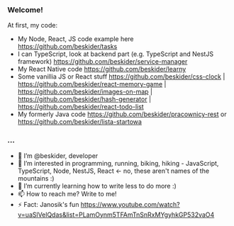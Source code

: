 ### Welcome! 
At first, my code:
- My Node, React, JS code example here https://github.com/beskider/tasks
- I can TypeScript, look at backend part (e.g. TypeScript and NestJS framework) https://github.com/beskider/service-manager
- My React Native code https://github.com/beskider/learny
- Some vanillia JS or React stuff https://github.com/beskider/css-clock | https://github.com/beskider/react-memory-game | https://github.com/beskider/images-on-map | https://github.com/beskider/hash-generator | https://github.com/beskider/react-todo-list
- My formerly Java code https://github.com/beskider/pracownicy-rest or https://github.com/beskider/lista-startowa

### ...
- 👋 I’m @beskider, developer
- 👀 I’m interested in programming, running, biking, hiking - JavaScript, TypeScript, Node, NestJS, React <- no, these aren't names of the mountains :)
- 🌱 I’m currently learning how to write less to do more :)
- 📫 How to reach me? Write to me!
- ⚡ Fact: Janosik's fun https://www.youtube.com/watch?v=uaSlVelQdas&list=PLamOynm5TFAmTnSnRxMYgyhkGP532vaO4

<!---
beskider/beskider is a ✨ special ✨ repository because its `README.md` (this file) appears on your GitHub profile.
You can click the Preview link to take a look at your changes.
--->
